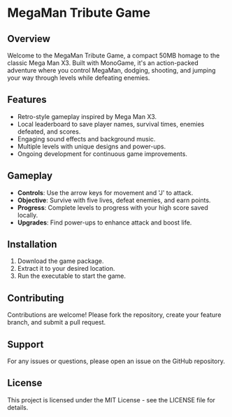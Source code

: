 # MegaMan Tribute Game

## Overview
Welcome to the MegaMan Tribute Game, a compact 50MB homage to the classic Mega Man X3. Built with MonoGame, it's an action-packed adventure where you control MegaMan, dodging, shooting, and jumping your way through levels while defeating enemies.

## Features
- Retro-style gameplay inspired by Mega Man X3.
- Local leaderboard to save player names, survival times, enemies defeated, and scores.
- Engaging sound effects and background music.
- Multiple levels with unique designs and power-ups.
- Ongoing development for continuous game improvements.

## Gameplay
- **Controls**: Use the arrow keys for movement and 'J' to attack.
- **Objective**: Survive with five lives, defeat enemies, and earn points.
- **Progress**: Complete levels to progress with your high score saved locally.
- **Upgrades**: Find power-ups to enhance attack and boost life.

## Installation
1. Download the game package.
2. Extract it to your desired location.
3. Run the executable to start the game.

## Contributing
Contributions are welcome! Please fork the repository, create your feature branch, and submit a pull request.

## Support
For any issues or questions, please open an issue on the GitHub repository.

## License
This project is licensed under the MIT License - see the LICENSE file for details.
